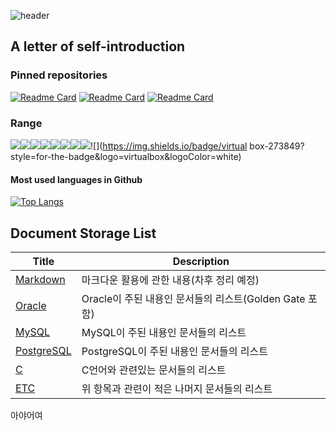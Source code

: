 ![header](https://capsule-render.vercel.app/api?type=slice&color=gradient&text=Jungin-Kim&fontSize=40&fontAlign=70&animation=fadeIn&rotate=8&fontAlignY=15&desc=A_letter_of_self-introduction_and_Document_Storage_List&descAlign=60&descAlignY=40)

## A letter of self-introduction

### Pinned repositories

[![Readme Card](https://github-readme-stats.vercel.app/api/pin/?username=Team-Shift-4&repo=Team-Shift-4.github.io&theme=vue-dark&layout=compact)](https://github.com/Team-Shift-4/Team-Shift-4.github.io) [![Readme Card](https://github-readme-stats.vercel.app/api/pin/?username=Team-Shift-4&repo=workspace&theme=vue-dark&layout=compact)](https://github.com/Team-Shift-4/workspace) [![Readme Card](https://github-readme-stats.vercel.app/api/pin/?username=Team-Shift-4&repo=Document-Sharing&theme=vue-dark&layout=compact)](https://github.com/Team-Shift-4/Document-Sharing)

### Range

![](https://img.shields.io/badge/C-273849?style=for-the-badge&logo=c&logoColor=white)![](https://img.shields.io/badge/javascript-273849?style=for-the-badge&logo=javascript&logoColor=white)![](https://img.shields.io/badge/Vue.js-273849?style=for-the-badge&logo=vue.js&logoColor=white)![](https://img.shields.io/badge/Reverse_Engineering-273849?style=for-the-badge&logo=hexo&logoColor=white)![](https://img.shields.io/badge/Oracle-273849?style=for-the-badge&logo=oracle&logoColor=white)![](https://img.shields.io/badge/mysql-273849?style=for-the-badge&logo=mysql&logoColor=white)![](https://img.shields.io/badge/postgresql-273849?style=for-the-badge&logo=postgresql&logoColor=white)![](https://img.shields.io/badge/linux-273849?style=for-the-badge&logo=linux&logoColor=white)![](https://img.shields.io/badge/virtual box-273849?style=for-the-badge&logo=virtualbox&logoColor=white)

#### Most used languages in Github

[![Top Langs](https://github-readme-stats.vercel.app/api/top-langs/?username=99JungInKim&theme=vue-dark&layout=compact)](https://github.com/99JungInKim/github-readme-stats)

## Document Storage List

| Title                                | Description                                            |
| ------------------------------------ | ------------------------------------------------------ |
| [Markdown](./markdown/markdown.md)   | 마크다운 활용에 관한 내용(차후 정리 예정)              |
| [Oracle](./oracle/README.md)         | Oracle이 주된 내용인 문서들의 리스트(Golden Gate 포함) |
| [MySQL](./mysql/README.md)           | MySQL이 주된 내용인 문서들의 리스트                    |
| [PostgreSQL](./postgresql/README.md) | PostgreSQL이 주된 내용인 문서들의 리스트               |
| [C](./c/README.md)                   | C언어와 관련있는 문서들의 리스트                       |
| [ETC](./etc/README.md)               | 위 항목과 관련이 적은 나머지 문서들의 리스트           |

아야어여
